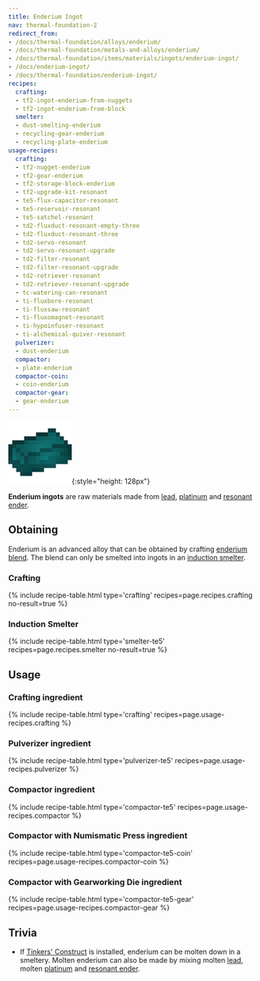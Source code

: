 ```yaml
---
title: Enderium Ingot
nav: thermal-foundation-2
redirect_from:
- /docs/thermal-foundation/alloys/enderium/
- /docs/thermal-foundation/metals-and-alloys/enderium/
- /docs/thermal-foundation/items/materials/ingots/enderium-ingot/
- /docs/enderium-ingot/
- /docs/thermal-foundation/enderium-ingot/
recipes:
  crafting:
  - tf2-ingot-enderium-from-nuggets
  - tf2-ingot-enderium-from-block
  smelter:
  - dust-smelting-enderium
  - recycling-gear-enderium
  - recycling-plate-enderium
usage-recipes:
  crafting:
  - tf2-nugget-enderium
  - tf2-gear-enderium
  - tf2-storage-block-enderium
  - tf2-upgrade-kit-resonant
  - te5-flux-capacitor-resonant
  - te5-reservoir-resonant
  - te5-satchel-resonant
  - td2-fluxduct-resonant-empty-three
  - td2-fluxduct-resonant-three
  - td2-servo-resonant
  - td2-servo-resonant-upgrade
  - td2-filter-resonant
  - td2-filter-resonant-upgrade
  - td2-retriever-resonant
  - td2-retriever-resonant-upgrade
  - tc-watering-can-resonant
  - ti-fluxbore-resonant
  - ti-fluxsaw-resonant
  - ti-fluxomagnet-resonant
  - ti-hypoinfuser-resonant
  - ti-alchemical-quiver-resonant
  pulverizer:
  - dust-enderium
  compactor:
  - plate-enderium
  compactor-coin:
  - coin-enderium
  compactor-gear:
  - gear-enderium
---
```


![Enderium ingot](/assets/images/thermal-foundation-2/ingot-enderium.png){:style="height: 128px"}


**Enderium ingots** are raw materials made from [lead](/docs/thermal-foundation-2/lead-ingot/),
[platinum](/docs/thermal-foundation-2/platinum-ingot/) and [resonant ender](/docs/thermal-foundation-2/resonant-ender/).


Obtaining
---------

Enderium is an advanced alloy that can be obtained by crafting [enderium
blend](/docs/thermal-foundation-2/enderium-blend/). The blend can only be smelted into ingots in an
[induction smelter](/docs/thermal-expansion-5/induction-smelter/).

### Crafting
{% include recipe-table.html type='crafting' recipes=page.recipes.crafting no-result=true %}

### Induction Smelter
{% include recipe-table.html type='smelter-te5' recipes=page.recipes.smelter no-result=true %}


Usage
-----

### Crafting ingredient
{% include recipe-table.html type='crafting' recipes=page.usage-recipes.crafting %}

### Pulverizer ingredient
{% include recipe-table.html type='pulverizer-te5' recipes=page.usage-recipes.pulverizer %}

### Compactor ingredient
{% include recipe-table.html type='compactor-te5' recipes=page.usage-recipes.compactor %}

### Compactor with Numismatic Press ingredient
{% include recipe-table.html type='compactor-te5-coin' recipes=page.usage-recipes.compactor-coin %}

### Compactor with Gearworking Die ingredient
{% include recipe-table.html type='compactor-te5-gear' recipes=page.usage-recipes.compactor-gear %}


Trivia
------

* If [Tinkers'
  Construct](https://minecraft.curseforge.com/projects/tinkers-construct) is
  installed, enderium can be molten down in a smeltery. Molten enderium can also
  be made by mixing molten [lead](/docs/thermal-foundation-2/lead-ingot/), molten
  [platinum](/docs/thermal-foundation-2/platinum-ingot/) and [resonant ender](/docs/thermal-foundation-2/resonant-ender/).
